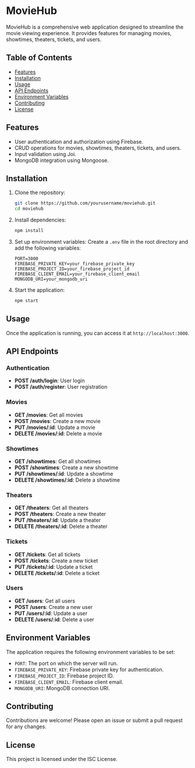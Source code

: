 # MovieHub

MovieHub is a comprehensive web application designed to streamline the movie viewing experience. It provides features for managing movies, showtimes, theaters, tickets, and users.

## Table of Contents

- [Features](#features)
- [Installation](#installation)
- [Usage](#usage)
- [API Endpoints](#api-endpoints)
- [Environment Variables](#environment-variables)
- [Contributing](#contributing)
- [License](#license)

## Features

- User authentication and authorization using Firebase.
- CRUD operations for movies, showtimes, theaters, tickets, and users.
- Input validation using Joi.
- MongoDB integration using Mongoose.

## Installation

1. Clone the repository:

   ```sh
   git clone https://github.com/yourusername/moviehub.git
   cd moviehub
   ```

2. Install dependencies:

   ```sh
   npm install
   ```

3. Set up environment variables:
   Create a `.env` file in the root directory and add the following variables:

   ```env
   PORT=3000
   FIREBASE_PRIVATE_KEY=your_firebase_private_key
   FIREBASE_PROJECT_ID=your_firebase_project_id
   FIREBASE_CLIENT_EMAIL=your_firebase_client_email
   MONGODB_URI=your_mongodb_uri
   ```

4. Start the application:
   ```sh
   npm start
   ```

## Usage

Once the application is running, you can access it at `http://localhost:3000`.

## API Endpoints

### Authentication

- **POST /auth/login**: User login
- **POST /auth/register**: User registration

### Movies

- **GET /movies**: Get all movies
- **POST /movies**: Create a new movie
- **PUT /movies/:id**: Update a movie
- **DELETE /movies/:id**: Delete a movie

### Showtimes

- **GET /showtimes**: Get all showtimes
- **POST /showtimes**: Create a new showtime
- **PUT /showtimes/:id**: Update a showtime
- **DELETE /showtimes/:id**: Delete a showtime

### Theaters

- **GET /theaters**: Get all theaters
- **POST /theaters**: Create a new theater
- **PUT /theaters/:id**: Update a theater
- **DELETE /theaters/:id**: Delete a theater

### Tickets

- **GET /tickets**: Get all tickets
- **POST /tickets**: Create a new ticket
- **PUT /tickets/:id**: Update a ticket
- **DELETE /tickets/:id**: Delete a ticket

### Users

- **GET /users**: Get all users
- **POST /users**: Create a new user
- **PUT /users/:id**: Update a user
- **DELETE /users/:id**: Delete a user

## Environment Variables

The application requires the following environment variables to be set:

- `PORT`: The port on which the server will run.
- `FIREBASE_PRIVATE_KEY`: Firebase private key for authentication.
- `FIREBASE_PROJECT_ID`: Firebase project ID.
- `FIREBASE_CLIENT_EMAIL`: Firebase client email.
- `MONGODB_URI`: MongoDB connection URI.

## Contributing

Contributions are welcome! Please open an issue or submit a pull request for any changes.

## License

This project is licensed under the ISC License.

